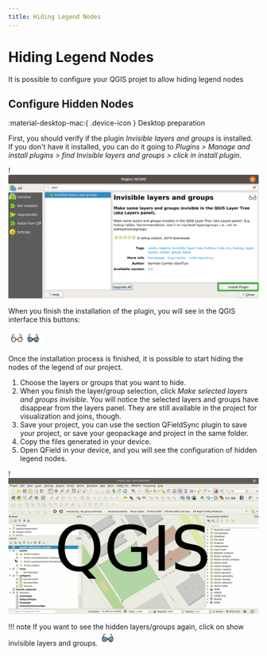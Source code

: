 ```yaml
---
title: Hiding Legend Nodes
---
```


# Hiding Legend Nodes

It is possible to configure your QGIS projet to allow hiding legend nodes

## Configure Hidden Nodes
:material-desktop-mac:{ .device-icon } Desktop preparation

First, you should verify if the plugin *Invisible layers and
groups* is installed. If you don't have it installed, you can do it going
to *Plugins > Manage and install plugins > find Invisible layers and
groups > click in install plugin*.

!![](../assets/images/install_plugin.png)

When you finish the installation of the plugin, you will see in the QGIS
interface this buttons:

![](../assets/images/plugin_invisible_layers.png)

Once the installation process is finished, it is possible to start
hiding the nodes of the legend of our project.

1.  Choose the layers or groups that you want to hide.
2.  When you finish the layer/group selection, click *Make selected layers and groups invisible*. You will notice the selected layers
    and groups have disappear from the layers panel. They are still
    available in the project for visualization and joins, though.
3.  Save your project, you can use the section QFieldSync plugin to save
    your project, or save your geopackage and project in the same
    folder.
4.  Copy the files generated in your device.
5.  Open QField in your device, and you will see the configuration of
    hidden legend nodes.

!![](../assets/images/process_hide_and_show_layers.gif)

!!! note
    If you want to see the hidden layers/groups again, click on show
    invisible layers and groups.
    ![](../assets/images/plugin_invisible_layers_show.png)

